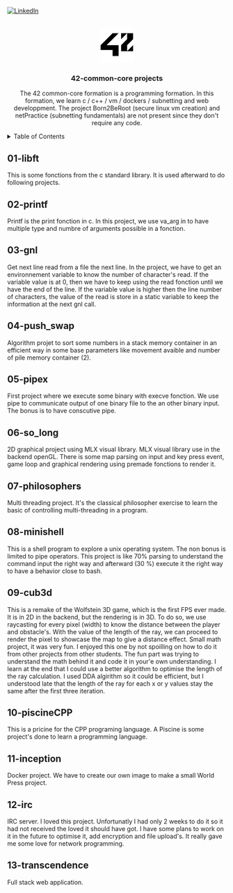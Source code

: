 <div id="top"></div>

[![LinkedIn][linkedin-shield]][linkedin-url]

<!-- PROJECT LOGO -->
<br />
<div align="center">
  <a href="https://github.com/github_username/repo_name">
    <img src="images/42_Logo.svg.png" alt="Logo" width="80" height="80">
  </a>

<h3 align="center">42-common-core projects</h3>

  <p align="center">
    The 42 common-core formation is a programming formation. In this formation, we learn c / c++ / vm / dockers / subnetting and web developpment. The project Born2BeRoot (secure linux vm creation) and netPractice (subnetting fundamentals) are not present since they don't require any code.
  </p>
</div>

<!-- TABLE OF CONTENTS -->
<details>
  <summary>Table of Contents</summary>
  <ol>
    <li>
      <a href="#01-libft">libft</a>
    </li>
    <li>
      <a href="#02-printf">printf</a>
    </li>
    <li>
      <a href="#03-gnl">gnl</a>
    </li>
    <li>
      <a href="#04-push_swap">push_swap</a>
    </li>
    <li>
      <a href="#05-pipex">pipex</a>
    </li>
    <li>
      <a href="#06-so_long">so_long</a>
    </li>
    <li>
      <a href="#07-philosophers">philosophers</a>
    </li>
    <li>
      <a href="#08-minishell">minishell</a>
    </li>
    <li>
      <a href="#09-cub3d">cub3d</a>
    </li>
    <li>
      <a href="#10-piscineCPP">piscineCPP</a>
    </li>
    <li>
      <a href="#11-inception">inception</a>
    </li>
    <li>
      <a href="#12-irc">irc</a>
    </li>
    <li>
      <a href="#13-transcendence">transcendence</a>
    </li>
  </ol>
</details>

 <!-- 01-libft -->
## 01-libft
<p>
This is some fonctions from the c standard library. It is used afterward to do following projects.
</p>

<!-- 02-printf -->
## 02-printf
<p>
Printf is the print fonction in c. In this project, we use va_arg in to have multiple type and numbre of arguments possible in a fonction.
</p>

<!-- 03-gnl -->
## 03-gnl
<p>
Get next line read from a file the next line. In the project, we have to get an environnement variable to know the number of character's read. If the variable value is at 0, then we have to keep using the read fonction until we have the end of the line. If the variable value is higher then the line number of characters, the value of the read is store in a static variable to keep the information at the next gnl call. 
</p>

<!-- 04-push_swap -->
## 04-push_swap
<p>
Algorithm projet to sort some numbers in a stack memory container in an efficient way in some base parameters like movement avaible and number of pile memory container (2).
</p>

<!-- 05-pipex -->
## 05-pipex
<p>
First project where we execute some binary with execve fonction. We use pipe to communicate output of one binary file to the an other binary input. The bonus is to have conscutive pipe.
</p>

<!-- 06-so_long -->
## 06-so_long
<p>
2D graphical project using MLX visual library. MLX visual library use in the backend openGL. There is some map parsing on input and key press event, game loop and graphical rendering using premade fonctions to render it.
</p>

<!-- 07-philosophers -->
## 07-philosophers
<p>
Multi threading project. It's the classical philosopher exercise to learn the basic of controlling multi-threading in a program.
</p>

<!-- 08-minishell -->
## 08-minishell
<p>
This is a shell program to explore a unix operating system. The non bonus is limited to pipe operators. This project is like 70% parsing to understand the command input the right way and afterward (30 %) execute it the right way to have a behavior close to bash.
</p>

<!-- 09-cub3d -->
## 09-cub3d
<p>
This is a remake of the Wolfstein 3D game, which is the first FPS ever made. It is in 2D in the backend, but the rendering is in 3D. To do so, we use raycasting for every pixel (width) to know the distance between the player and obstacle's. With the value of the length of the ray, we can proceed to render the pixel to showcase the map to give a distance effect. Small math project, it was very fun. I enjoyed this one by not spoilling on how to do it from other projects from other students. The fun part was trying to understand the math behind it and code it in your'e own understanding. I learn at the end that I could use a better algorithm to optimise the length of the ray calculation. I used DDA algirithm so it could be efficient, but I understood late that the length of the ray for each x or y values stay the same after the first three iteration.
</p>

<!-- 10-piscineCPP -->
## 10-piscineCPP
<p>
This is a pricine for the CPP programing language. A Piscine is some project's done to learn a programming language.
</p>

<!-- 11-inception -->
## 11-inception
<p>
Docker project. We have to create our own image to make a small World Press project.
</p>

<!-- 12-irc -->
## 12-irc
<p>
IRC server. I loved this project. Unfortunatly I had only 2 weeks to do it so it had not received the loved it should have got. I have some plans to work on it in the future to optimise it, add encryption and file upload's. It really gave me some love for network programming.
</p>

<!-- 13-transcendence -->
## 13-transcendence
<p>
Full stack web application. 
</p>


<!-- MARKDOWN LINKS & IMAGES -->
<!-- https://www.markdownguide.org/basic-syntax/#reference-style-links -->
[linkedin-shield]: https://img.shields.io/badge/-LinkedIn-black.svg?style=for-the-badge&logo=linkedin&colorB=555
[linkedin-url]: https://www.linkedin.com/in/anthony-guay-75b27421b/
[product-screenshot]: images/screenshot.png
